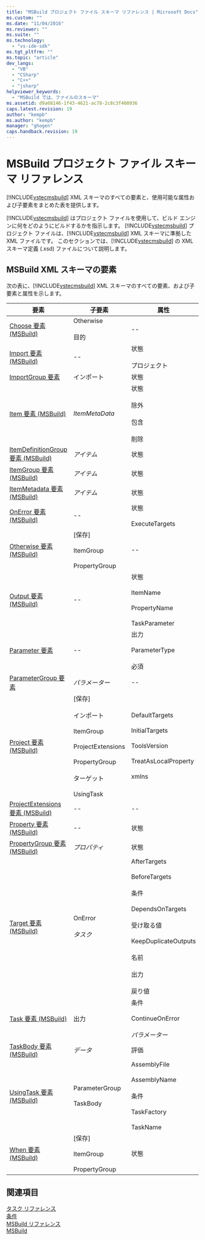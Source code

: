 ```yaml
---
title: "MSBuild プロジェクト ファイル スキーマ リファレンス | Microsoft Docs"
ms.custom: ""
ms.date: "11/04/2016"
ms.reviewer: ""
ms.suite: ""
ms.technology: 
  - "vs-ide-sdk"
ms.tgt_pltfrm: ""
ms.topic: "article"
dev_langs: 
  - "VB"
  - "CSharp"
  - "C++"
  - "jsharp"
helpviewer_keywords: 
  - "MSBuild では、ファイルのスキーマ"
ms.assetid: d9a68146-1f43-4621-ac78-2c8c3f400936
caps.latest.revision: 19
author: "kempb"
ms.author: "kempb"
manager: "ghogen"
caps.handback.revision: 19
---
```

# <a name="msbuild-project-file-schema-reference"></a>MSBuild プロジェクト ファイル スキーマ リファレンス
[!INCLUDE[vstecmsbuild](../extensibility/internals/includes/vstecmsbuild_md.md)] XML スキーマのすべての要素と、使用可能な属性および子要素をまとめた表を提供します。  
  
 [!INCLUDE[vstecmsbuild](../extensibility/internals/includes/vstecmsbuild_md.md)] はプロジェクト ファイルを使用して、ビルド エンジンに何をどのようにビルドするかを指示します。 [!INCLUDE[vstecmsbuild](../extensibility/internals/includes/vstecmsbuild_md.md)] プロジェクト ファイルは、[!INCLUDE[vstecmsbuild](../extensibility/internals/includes/vstecmsbuild_md.md)] XML スキーマに準拠した XML ファイルです。 このセクションでは、[!INCLUDE[vstecmsbuild](../extensibility/internals/includes/vstecmsbuild_md.md)] の XML スキーマ定義 (.xsd) ファイルについて説明します。  
  
## <a name="msbuild-xml-schema-elements"></a>MSBuild XML スキーマの要素  
 次の表に、[!INCLUDE[vstecmsbuild](../extensibility/internals/includes/vstecmsbuild_md.md)] XML スキーマのすべての要素、および子要素と属性を示します。  
  
|要素|子要素|属性|  
|-------------|--------------------|----------------|  
|[Choose 要素 (MSBuild)](../msbuild/choose-element-msbuild.md)|Otherwise<br /><br /> 目的|--|  
|[Import 要素 (MSBuild)](../msbuild/import-element-msbuild.md)|--|状態<br /><br /> プロジェクト|  
|[ImportGroup 要素](../msbuild/importgroup-element.md)|インポート|状態|  
|[Item 要素 (MSBuild)](../msbuild/item-element-msbuild.md)|*ItemMetaData*|状態<br /><br /> 除外<br /><br /> 包含<br /><br /> 削除|  
|[ItemDefinitionGroup 要素 (MSBuild)](../msbuild/itemdefinitiongroup-element-msbuild.md)|*アイテム*|状態|  
|[ItemGroup 要素 (MSBuild)](../msbuild/itemgroup-element-msbuild.md)|*アイテム*|状態|  
|[ItemMetadata 要素 (MSBuild)](../msbuild/itemmetadata-element-msbuild.md)|*アイテム*|状態|  
|[OnError 要素 (MSBuild)](../msbuild/onerror-element-msbuild.md)|--|状態<br /><br /> ExecuteTargets|  
|[Otherwise 要素 (MSBuild)](../msbuild/otherwise-element-msbuild.md)|[保存]<br /><br /> ItemGroup<br /><br /> PropertyGroup|--|  
|[Output 要素 (MSBuild)](../msbuild/output-element-msbuild.md)|--|状態<br /><br /> ItemName<br /><br /> PropertyName<br /><br /> TaskParameter|  
|[Parameter 要素](../msbuild/parameter-element.md)|--|出力<br /><br /> ParameterType<br /><br /> 必須|  
|[ParameterGroup 要素](../msbuild/parametergroup-element.md)|*パラメーター*|--|  
|[Project 要素 (MSBuild)](../msbuild/project-element-msbuild.md)|[保存]<br /><br /> インポート<br /><br /> ItemGroup<br /><br /> ProjectExtensions<br /><br /> PropertyGroup<br /><br /> ターゲット<br /><br /> UsingTask|DefaultTargets<br /><br /> InitialTargets<br /><br /> ToolsVersion<br /><br /> TreatAsLocalProperty<br /><br /> xmlns|  
|[ProjectExtensions 要素 (MSBuild)](../msbuild/projectextensions-element-msbuild.md)|--|--|  
|[Property 要素 (MSBuild)](../msbuild/property-element-msbuild.md)|--|状態|  
|[PropertyGroup 要素 (MSBuild)](../msbuild/propertygroup-element-msbuild.md)|*プロパティ*|状態|  
|[Target 要素 (MSBuild)](../msbuild/target-element-msbuild.md)|OnError<br /><br /> *タスク*|AfterTargets<br /><br /> BeforeTargets<br /><br /> 条件<br /><br /> DependsOnTargets<br /><br /> 受け取る値<br /><br /> KeepDuplicateOutputs<br /><br /> 名前<br /><br /> 出力<br /><br /> 戻り値|  
|[Task 要素 (MSBuild)](../msbuild/task-element-msbuild.md)|出力|条件<br /><br /> ContinueOnError<br /><br /> *パラメーター*|  
|[TaskBody 要素 (MSBuild)](../msbuild/taskbody-element-msbuild.md)|*データ*|評価|  
|[UsingTask 要素 (MSBuild)](../msbuild/usingtask-element-msbuild.md)|ParameterGroup<br /><br /> TaskBody|AssemblyFile<br /><br /> AssemblyName<br /><br /> 条件<br /><br /> TaskFactory<br /><br /> TaskName|  
|[When 要素 (MSBuild)](../msbuild/when-element-msbuild.md)|[保存]<br /><br /> ItemGroup<br /><br /> PropertyGroup|状態|  
  
## <a name="see-also"></a>関連項目  
 [タスク リファレンス](../msbuild/msbuild-task-reference.md)   
 [条件](../msbuild/msbuild-conditions.md)   
 [MSBuild リファレンス](../msbuild/msbuild-reference.md)  
 [MSBuild](../msbuild/msbuild.md)


<!--HONumber=Feb17_HO4-->



